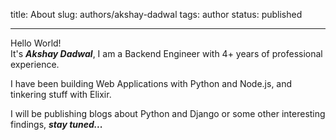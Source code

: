 title: About
slug: authors/akshay-dadwal
tags: author
status: published

---
Hello World!  
It's ***Akshay Dadwal***, I am a Backend Engineer with 4+ years of professional experience.

I have been building Web Applications with Python and Node.js, and tinkering stuff with Elixir.

I will be publishing blogs about Python and Django or some other interesting findings, ***stay tuned...***
